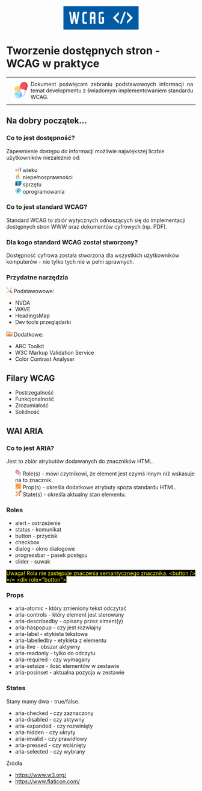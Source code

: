 <div style="width: 100%; display: flex; justify-content: center"><img src="./imgs/logo.png" width="200"></div>

# Tworzenie dostępnych stron - WCAG w praktyce

<table>
 <tr>
     <td><img src="./imgs/pills.png" width="60" style="margin: 10px" /></td>
     <td style="text-align: justify;" >Dokument poświęcam zebraniu podstawowoych informacji na temat developmentu z świadomym implementowaniem standardu WCAG.</td>
 </tr>
</table>

## Na dobry początek...

### Co to jest dostępność?

Zapewnienie dostępu do informacji możliwie największej liczbie użytkowników niezależnie od:

<ul style="list-style-type: none;" >
    <li><img src="./imgs/age.png" /> wieku</li>
    <li><img src="./imgs/disability.png" /> niepełnosprawności</li>
    <li><img src="./imgs/pc.png" /> sprzętu</li>
    <li><img src="./imgs/disc.png" /> oprogramowania</li>
</ul>

### Co to jest standard WCAG?

Standard WCAG to zbiór wytycznych odnoszących się do implementacji dostępnych stron WWW oraz dokumentów cyfrowych (np. PDF).

### Dla kogo standard WCAG został stworzony?

Dostępność cyfrowa została stworzona dla wszystkich użytkowników komputerów - nie tylko tych nie w pełni sprawnych.

### Przydatne narzędzia

<img src="./imgs/tools.png" > Podstawowowe:
- NVDA
- WAVE
- HeadingsMap
- Dev tools przeglądarki

<img src="./imgs/toolbox.png" > Dodatkowe:
- ARC Toolkit
- W3C Markup Validation Service
- Color Contrast Analyser

## Filary WCAG

- Postrzegalność
- Funkcjonalność
- Zrozumiałość
- Solidność

## WAI ARIA

### Co to jest ARIA?

Jest to zbiór atrybutów dodawanych do znaczników HTML.

<ul style="list-style-type: none;" >
    <li><img src="./imgs/masks.png" /> Role(s) - mówi czytnikowi, że element jest czymś innym niż wskasuje na to znacznik.</li>
    <li><img src="./imgs/crate.png" /> Prop(s) - określa dodatkowe atrybuty spoza standardu HTML.</li>
    <li><img src="./imgs/rocket.png" /> State(s) - określa aktualny stan elementu.</li>
</ul>

### Roles

- alert - ostrzeżenie
- status - komunikat
- button - przycisk
- checkbox
- dialog - okno dialogowe
- progressbar - pasek postępu
- slider - suwak

<span style="color:yellow; background: black;">Uwaga! Rola nie zastępuje znaczenia semantycznego znacznika. \<button /> =/= \<div role="button"> </span>

### Props

- aria-atomic - który zmieniony tekst odczytać
- aria-controls - który element jest sterowany
- aria-describedby - opisany przez elment(y)
- aria-haspopup - czy jest rozwiajny
- aria-label - etykieta tekstowa
- aria-labelledby - etykieta z elementu
- aria-live - obszar aktywny
- aria-readonly - tylko do odczytu
- aria-required - czy wymagany
- aria-setsize - ilość elementów w zestawie
- aria-posinset - aktualna pozycja w zestawie

### States

Stany mamy dwa - true/false.

- aria-checked - czy zaznaczony
- aria-disabled - czy aktywny
- aria-expanded - czy rozwinięty
- aria-hidden - czy ukryty
- aria-invalid - czy prawidłowy
- aria-pressed - czy wciśnięty
- aria-selected - czy wybrany

Źródła
- https://www.w3.org/
- https://www.flaticon.com/
